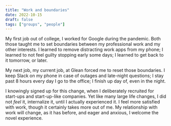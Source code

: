 ```yaml
---
title: "Work and boundaries"
date: 2022-10-15
draft: false
tags: ["groups", "people"]
---
```

My first job out of college, I worked for Google during the pandemic. Both those taught me to set boundaries between my professional work and my other interests. I learned to remove distracting work apps from my phone; I learned to not feel guilty stopping early some days; I learned to get back to it tomorrow, or later.

My next job, my current job, at Glean forced me to reset those boundaries. I keep Slack on my phone in case of outages and late-night questions; I stay past 8 hours every day I go to the office; I finish up day of, even in the night.

I knowingly signed up for this change, when I deliberately recruited for start-ups and start-up-like companies. Yet like many large life changes, I did not _feel_ it, internalize it, until I actually experienced it. I feel more satisfied with work, though it certainly takes more out of me. My relationship with work will change, as it has before, and eager and anxious, I welcome the novel experience.